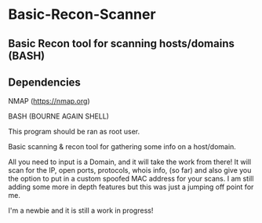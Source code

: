 # Basic-Recon-Scanner
## Basic Recon tool for scanning hosts/domains (BASH)

## Dependencies

NMAP (https://nmap.org)

BASH (BOURNE AGAIN SHELL)


This program should be ran as root user.

Basic scanning & recon tool for gathering some info on a host/domain. 

All you need to input is a Domain, and it will take the work from there!
It will scan for the IP, open ports, protocols, whois info, (so far) and also give you the option to put in a custom spoofed MAC address for your scans. I am still adding some more in depth features but this was just a jumping off point for me.

I'm a newbie and it is still a work in progress!
